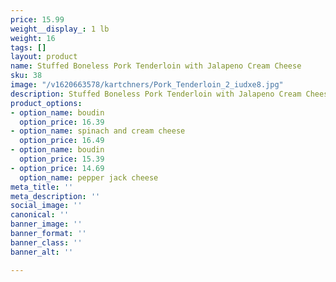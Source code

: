 ```yaml
---
price: 15.99
weight__display_: 1 lb
weight: 16
tags: []
layout: product
name: Stuffed Boneless Pork Tenderloin with Jalapeno Cream Cheese
sku: 38
image: "/v1620663578/kartchners/Pork_Tenderloin_2_iudxe8.jpg"
description: Stuffed Boneless Pork Tenderloin with Jalapeno Cream Cheese
product_options:
- option_name: boudin
  option_price: 16.39
- option_name: spinach and cream cheese
  option_price: 16.49
- option_name: boudin
  option_price: 15.39
- option_price: 14.69
  option_name: pepper jack cheese
meta_title: ''
meta_description: ''
social_image: ''
canonical: ''
banner_image: ''
banner_format: ''
banner_class: ''
banner_alt: ''

---
```

